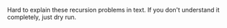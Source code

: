 Hard to explain these recursion problems in text.
If you don't understand it completely, just dry run.
